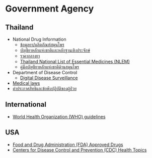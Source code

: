 # Government Agency

## Thailand
* National Drug Information
    * [ข้อมูลยา/ผลิตภัณฑ์สมุนไพร](https://ndi.fda.moph.go.th/drug_info)
    * [บัญชียาหลักแห่งชาติและหลักฐานเชิงประจักษ์](https://ndi.fda.moph.go.th/drug_national)
    * [ราคากลางยา](https://ndi.fda.moph.go.th/drug_value)
    * [Thailand National List of Essential Medicines (NLEM)](https://pubmiddleware.mims.com/resource/document/82AE6301-4B56-473D-A76E-ADA40096A174/pdf/MIMS)
    * [คู่มือบัญชียาหลักแห่งชาติด้านสมุนไพร](https://herbal.fda.moph.go.th/drug-list/category/ann-drug02)
* Department of Disease Control 
    * [Digital Disease Surveillance](https://ddsdoe.ddc.moph.go.th/ddss/)
* [Medical laws](https://www.tmc.or.th/statute.php)
* [คําประกาศสิทธิและข้อพึงปฏิบัติของผู้ป่วย](https://www.tmc.or.th/privilege.php)

## International
* [World Health Organization (WHO) guidelines](https://www.who.int/publications/i?publishingoffices=c09761c0-ab8e-4cfa-9744-99509c4d306b)

## USA
* [Food and Drug Administration (FDA) Approved Drugs](https://www.accessdata.fda.gov/scripts/cder/daf/index.cfm)
* [Centers for Disease Control and Prevention (CDC) Health Topics](https://www.cdc.gov/health-topics.html)
